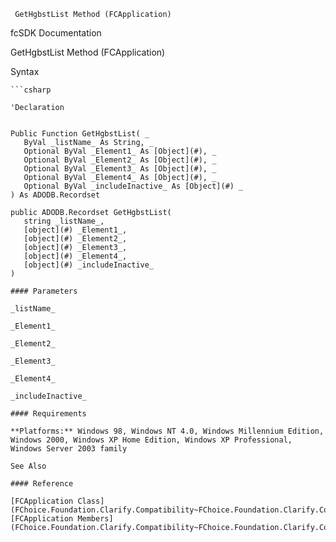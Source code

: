 ﻿     GetHgbstList Method (FCApplication)                                                   

fcSDK Documentation

GetHgbstList Method (FCApplication)

Syntax

```vbnet
```csharp

'Declaration
 

Public Function GetHgbstList( _
   ByVal _listName_ As String, _
   Optional ByVal _Element1_ As [Object](#), _
   Optional ByVal _Element2_ As [Object](#), _
   Optional ByVal _Element3_ As [Object](#), _
   Optional ByVal _Element4_ As [Object](#), _
   Optional ByVal _includeInactive_ As [Object](#) _
) As ADODB.Recordset

public ADODB.Recordset GetHgbstList( 
   string _listName_,
   [object](#) _Element1_,
   [object](#) _Element2_,
   [object](#) _Element3_,
   [object](#) _Element4_,
   [object](#) _includeInactive_
)

#### Parameters

_listName_

_Element1_

_Element2_

_Element3_

_Element4_

_includeInactive_

#### Requirements

**Platforms:** Windows 98, Windows NT 4.0, Windows Millennium Edition, Windows 2000, Windows XP Home Edition, Windows XP Professional, Windows Server 2003 family

See Also

#### Reference

[FCApplication Class](FChoice.Foundation.Clarify.Compatibility~FChoice.Foundation.Clarify.Compatibility.FCApplication.md)  
[FCApplication Members](FChoice.Foundation.Clarify.Compatibility~FChoice.Foundation.Clarify.Compatibility.FCApplication_members.md)